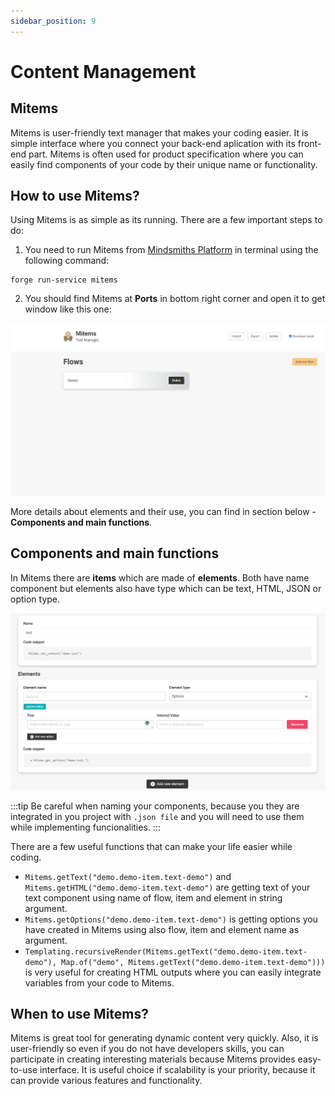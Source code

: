 ```yaml
---
sidebar_position: 9
---
```


# Content Management

## Mitems
Mitems is user-friendly text manager that makes your coding easier. It is simple interface where you connect your back-end aplication with its front-end part.
Mitems is often used for product specification where you can easily find components of your code by their unique name or functionality.

## How to use Mitems?
Using Mitems is as simple as its running. There are a few important steps to do:

1. You need to run Mitems from [Mindsmiths Platform](https://docs.mindsmiths.com/docs/platform/getting-started) in terminal using the following command:
```console
forge run-service mitems
```
2. You should find Mitems at **Ports** in bottom right corner and open it to get window like this one:

![graphic](mitems.png#center)

More details about elements and their use, you can find in section below - **Components and main functions**.


## Components and main functions

In Mitems there are **items** which are made of **elements**. Both have name component but elements also have type which can be text, HTML, JSON or option type.

![graphic](elements.png#center)


:::tip
Be careful when naming your components, because you they are integrated in you project with `.json file` and you will need to use them while implementing funcionalities.
:::


There are a few useful functions that can make your life easier while coding. 

- `Mitems.getText("demo.demo-item.text-demo")` and `Mitems.getHTML("demo.demo-item.text-demo")` are getting text of your text component using name of flow, item and element in string argument.
- `Mitems.getOptions("demo.demo-item.text-demo")` is getting options you have created in Mitems using also flow, item and element name as argument.
- `Templating.recursiveRender(Mitems.getText("demo.demo-item.text-demo"), Map.of("demo", Mitems.getText("demo.demo-item.text-demo")))` is very useful for creating HTML outputs where you can easily integrate variables from your code to Mitems.

## When to use Mitems?

Mitems is great tool for generating dynamic content very quickly. Also, it is user-friendly so even if you do not have developers skills, you can participate in creating interesting materials 
because Mitems provides easy-to-use interface. It is useful choice if scalability is your priority, because it can provide various features and functionality.    